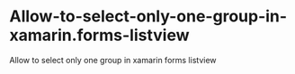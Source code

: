 # Allow-to-select-only-one-group-in-xamarin.forms-listview
Allow to select only one group in xamarin forms listview 

